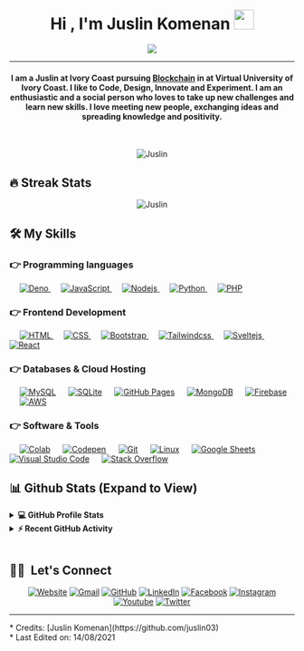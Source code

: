 
<!-- <div align="center">
	<br>
	<img src="./header.svg" width="100%" height="200" alt="Juslin K.">
</div> -->
<h1 align="center">Hi , I'm Juslin Komenan <img src="https://media.giphy.com/media/hvRJCLFzcasrR4ia7z/giphy.gif" width="35"></h1>
<p align="center">
  <img src="https://readme-typing-svg.herokuapp.com?lines=Computer+Science+Student;FullStack+Web+Developer;Blockchain%20|%20AI%20|%20ML%20Enthusiast;Community%20Manager;Trainer%20at%20Simplon;Always%20learning%20new%20things&center=true&width=500&height=50">
</p>
<hr/>
<h4 align="center">I am a Juslin at Ivory Coast pursuing <a href="https://www.ibm.com/topics/benefits-of-blockchain">Blockchain</a> in at Virtual University of Ivory Coast. I like to Code, Design, Innovate and Experiment. I am an enthusiastic and a social person who loves to take up new challenges and learn new skills. I love meeting new people, exchanging ideas and spreading knowledge and positivity.</h4>
<br>
<p align="center"> <img src="https://komarev.com/ghpvc/?username=juslin03&label=Profile%20views&color=0e75b6&style=plastic" alt="Juslin" /> </p>

## 🔥 Streak Stats
<p align="center"><img src="https://github-readme-streak-stats.herokuapp.com/?user=juslin03&theme=algolia" alt="Juslin"  /></p>

## 🛠️ My Skills

### 👉 Programming languages

<p align="left"> 
  &emsp; 
  <a href="https://deno.land/" target="_blank"> 
    <img alt="Deno" src="https://img.shields.io/badge/Deno-000.svg?logo=Deno&logoColor=white">
  </a>
  &emsp;
  <a href="https://developer.mozilla.org/en-US/docs/Web/JavaScript" target="_blank"> 
     <img alt="JavaScript" src="https://img.shields.io/badge/JavaScript%20-%23F7DF1E.svg?logo=javascript&logoColor=black">
   </a>
  &emsp;
  <a href="https://nodejs.org" target="_blank"> 
    <img alt="Nodejs" src="https://img.shields.io/badge/-Node.js-05122A?style=flat&logo=node.js">
  </a>
  &emsp;
   <a href="https://www.python.org" target="_blank">
    <img alt="Python" src="https://img.shields.io/badge/Python%20-%2314354C.svg?logo=python&logoColor=white">
  </a>
  &emsp;
  <a href="https://www.php.net/">
    <img alt="PHP" src="https://img.shields.io/badge/PHP-%23777BB4.svg?logo=php&logoColor=white"/>
  </a>
</p>

### 👉 Frontend Development
<p align="left"> 
  &emsp; 
  <a href="https://www.w3.org/html/" target="_blank"> 
   <img alt="HTML" src="https://img.shields.io/badge/HTML5%20-%23E34F26.svg?logo=html5&logoColor=white">
  </a>   
  &emsp;
  <a href="https://www.w3schools.com/css/" target="_blank">
    <img alt="CSS" src="https://img.shields.io/badge/CSS3%20-%231572B6.svg?logo=css3&logoColor=white">
  </a> 
   &emsp;
  <a href="https://getbootstrap.com" target="_blank"> 
    <img alt="Bootstrap" src="https://img.shields.io/badge/Bootstrap-%23563D7C.svg?style=flat&logo=bootstrap&logoColor=white"/>
  </a>
   &emsp;
  <a href="https://tailwindcss.com" target="_blank"> 
    <img alt="Tailwindcss" src="https://img.shields.io/badge/-Tailwindcss-06B6D4?style=flat&logo=Tailwindcss&logoColor=white"/>
  </a>
   &emsp;
  <a href="https://kit.svelte.dev" target="_blank"> 
    <img alt="Sveltejs" src="https://img.shields.io/badge/-SvelteKit-ff3e00?style=flat&logo=Svelte&logoColor=white"/>
  </a>
  &emsp;
  <a href="https://reactjs.org" target="_blank"> 
    <img alt="React" src="https://img.shields.io/badge/-React-05122A?style=flat&logo=react"/>
  </a>
</p>

### 👉 Databases & Cloud Hosting
<p align="left">
  &emsp;
    <a href="https://www.mysql.com/"><img alt="MySQL" src="https://img.shields.io/badge/MySQL-%2300f.svg?style=flat&llogo=mysql&logoColor=white"></a>
  &emsp;
    <a href="https://www.sqlite.org/"><img alt="SQLite" src ="https://img.shields.io/badge/sqlite-%2307405e.svg?style=flat&logo=sqlite&logoColor=white"/></a>
  &emsp;
    <a href="https://www.pages.github.com"><img alt="GitHub Pages" src="https://img.shields.io/badge/GitHub%20Pages-%23327FC7.svg?style=flat&llogo=github&logoColor=white"></a>
  &emsp;
    <a href="https://www.mongodb.com/"><img alt="MongoDB" src="https://img.shields.io/badge/MongoDB%20-%10aa50.svg?logo=mongodb&logoColor=white"></a>  
  &emsp;
    <a href="https://firebase.google.com/"><img alt="Firebase" src ="https://img.shields.io/badge/Firebase-%23316192.svg?logo=firebase&logoColor=white"></a>
  &emsp;
    <a href="https://console.aws.amazon.com/"><img alt="AWS" src ="https://img.shields.io/badge/AWS-FF9900.svg?logo=amazon&logoColor=white"></a>
 </p>

 ### 👉 Software & Tools
 
<p>
  &emsp;
    <a href="#"><img alt="Colab" src="https://img.shields.io/badge/Colab-00b56a.svg?logo=google-colab&logoColor=white"></a>
  &emsp;
    <a href="#"><img alt="Codepen" src="https://img.shields.io/badge/Codepen-000000.svg?logo=codepen&logoColor=white"></a>
  &emsp;
    <a href="#"><img alt="Git" src="https://img.shields.io/badge/Git%20-%23F05033.svg?logo=git&logoColor=white"></a>
  &emsp;
    <a href="#"><img alt="Linux" src="https://img.shields.io/badge/Linux-FCC624?style=flat&logo=linux&logoColor=black"></a>
  &emsp;
    <a href="#"><img alt="Google Sheets" src="https://img.shields.io/badge/Google%20Sheets%20-%2334A853.svg?logo=google%20sheets&logoColor=white"></a>
  &emsp;
    <a href="#"><img alt="Visual Studio Code" src="https://img.shields.io/badge/Visual%20Studio%20Code-0078d7.svg?logo=visual-studio-code&logoColor=white"></a>
<!--   &emsp;
    <a href="#"><img alt="Jupyter" src="https://img.shields.io/badge/Jupyter%20-%23F37626.svg?logo=Jupyter&logoColor=white"></a> -->
  &emsp;
    <a href="#"><img alt="Stack Overflow" src="https://img.shields.io/badge/-Stack%20Overflow-FE7A16?logo=stack-overflow&logoColor=white"></a>
  &emsp;
</p>


## 📊 Github Stats (Expand to View) 


<details> 
  <summary><b>💻 GitHub Profile Stats</b></summary>
  <br/>
  <p align="center">
    <img alt="Juslin's Github Stats" src="https://github-readme-stats.vercel.app/api?username=juslin03&show_icons=true&count_private=true&theme=algolia" height="192px"/>
<br/>
  &nbsp;
	  <img src="https://github-readme-stats.vercel.app/api/top-langs?username=juslin03&show_icons=true&locale=en&layout=compact&theme=algolia" alt="juslin03" height="192px"/>
  <br/>
  <b>Note:</b> Top languages is only a metric of the languages my public code consists of and doesn't reflect experience or skill level.
  </p>
</details>


<details>
  <summary><b>⚡ Recent GitHub Activity</b></summary>
  <br/>
   <img alt="Juslin's Activity Graph" src="https://activity-graph.herokuapp.com/graph?username=juslin03&custom_title=Juslin%20Komenan's%20Contribution%20Graph&theme=react-dark" />
  <br/>

</details>

<br/>

## 🤝🏻 &nbsp;Let's Connect
<p align="center">
  <a href="https://juslin.dev"><img src="https://img.icons8.com/bubbles/50/000000/web.png" alt="Website"/></a>
	<a href="mailto:komenan.komenan0@gmail.com"><img src="https://img.icons8.com/bubbles/50/000000/gmail.png" alt="Gmail"/></a>
	<a href="https://github.com/juslin03"><img src="https://img.icons8.com/bubbles/50/000000/github.png" alt="GitHub"/></a>
	<a href="https://linkedin.com/in/juslin"><img src="https://img.icons8.com/bubbles/50/000000/linkedin.png" alt="LinkedIn"/></a>
	<a href="https://www.facebook.com/prince.juslin"><img src="https://img.icons8.com/bubbles/50/000000/facebook-new.png" alt="Facebook"/></a>
	<a href="https://instagram.com/j_komenan"><img src="https://img.icons8.com/bubbles/50/000000/instagram.png" alt="Instagram"/></a>
	<a href="https://www.youtube.com/channel/UCB8WtlLeyHlB3e0RaSDopEA"><img src="https://img.icons8.com/bubbles/50/000000/youtube.png" alt="Youtube"/></a>
	<a href="https://www.twitter.com/j_Komenan"><img src="https://img.icons8.com/bubbles/50/000000/twitter.png" alt="Twitter"/></a>
</p>
<hr/>
* Credits: [Juslin Komenan](https://github.com/juslin03)<br/>
* Last Edited on: 14/08/2021
